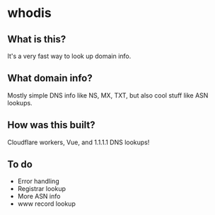 # whodis

## What is this?

It's a very fast way to look up domain info.

## What domain info?

Mostly simple DNS info like NS, MX, TXT, but also cool stuff like ASN lookups.

## How was this built?

Cloudflare workers, Vue, and 1.1.1.1 DNS lookups!

## To do

* Error handling
* Registrar lookup
* More ASN info
* www record lookup